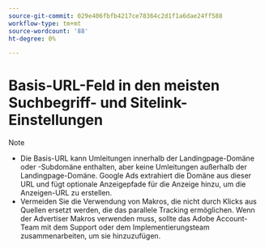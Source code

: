 ```yaml
---
source-git-commit: 029e406fbfb4217ce78364c2d1f1a6dae24ff588
workflow-type: tm+mt
source-wordcount: '88'
ht-degree: 0%

---
```

# Basis-URL-Feld in den meisten Suchbegriff- und Sitelink-Einstellungen

<!-- GGL expanded text ad, keyword, placement -->

>[!NOTE]
>
>* Die Basis-URL kann Umleitungen innerhalb der Landingpage-Domäne oder -Subdomäne enthalten, aber keine Umleitungen außerhalb der Landingpage-Domäne. Google Ads extrahiert die Domäne aus dieser URL und fügt optionale Anzeigepfade für die Anzeige hinzu, um die Anzeigen-URL zu erstellen.
>* Vermeiden Sie die Verwendung von Makros, die nicht durch Klicks aus Quellen ersetzt werden, die das parallele Tracking ermöglichen. Wenn der Advertiser Makros verwenden muss, sollte das Adobe Account-Team mit dem Support oder dem Implementierungsteam zusammenarbeiten, um sie hinzuzufügen.
